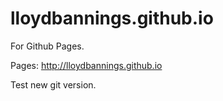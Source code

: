 lloydbannings.github.io
=======================

For Github Pages.


Pages: http://lloydbannings.github.io


Test new git version.

